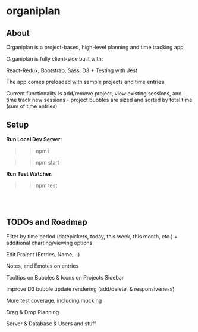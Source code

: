 # organiplan

<h2>About</h2>

Organiplan is a project-based, high-level planning and time tracking app

Organiplan is fully client-side built with:

React-Redux, Bootstrap, Sass, D3
+
Testing with Jest

The app comes preloaded with sample projects and time entries

Current functionality is add/remove project, view existing sessions, and time track new sessions - project bubbles are sized and sorted by total time (sum of time entries)

<h2>Setup</h2>

<b>Run Local Dev Server:</b>

>> npm i

>> npm start

<b>Run Test Watcher:</b>

>> npm test

<br />


<br />
<h2>TODOs and Roadmap</h2>

Filter by time period (datepickers, today, this week, this month, etc.) + additional charting/viewing options

Edit Project (Entries, Name, ..)

Notes, and Emotes on entries

Tooltips on Bubbles & Icons on Projects Sidebar

Improve D3 bubble update rendering (add/delete, & responsiveness)

More test coverage, including mocking

Drag & Drop Planning

Server & Database & Users and stuff
